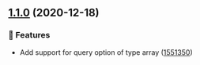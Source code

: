 ## [1.1.0](https://github.com/jayrchamp/parse-query/compare/v1.0.2...v1.1.0) (2020-12-18)


### 🤩 Features

* Add support for query option of type array ([1551350](https://github.com/jayrchamp/parse-query/commit/15513509bd76267749d5cf0a8f336253ded4db78))

